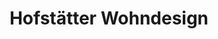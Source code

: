 ---
title: "Hofstätter Wohndesign"
url: /purgstall-an-der-erlauf/hofstaetter-wohndesign/
shop: Möbel
---